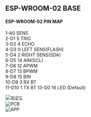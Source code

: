 ## ESP-WROOM-02 BASE

#### ESP-WROOM-02 PIN MAP
1-A0     SENS  
2-D1   5 TRIG  
3-D2   4 ECHO  
4-D3   0 LEFT SENS(FLASH)   
5-D4   2 RIGHT SENS(SDA)  
6-D5  14 AIN(SCL)  
7-D6  12 APWM   
8-D7  13 BPWM   
9-D8  15 BIN    
10-D9  3 RX  BT  
11-D10 1 TX  BT
13-D0 16 LED (Default)  

![회로도](./smartCar/blob/main/EDU_CAR_circuit/image/carkitSCH2.PNG)  
![PCB](./smartCar/blob/main/EDU_CAR_circuit/image/carkitPCB-cutout.png)  
![APP](./smartCar/blob/main/EDU_CAR_circuit/image/IMG_1053.PNG) 
